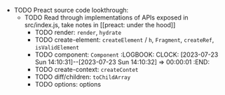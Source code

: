 - TODO Preact source code lookthrough:
	- TODO Read through implementations of APIs exposed in src/index.js, take notes in [[preact: under the hood]]
		- TODO render: `render`, `hydrate`
		- TODO create-element: `createElement` / `h`, `Fragment`, `createRef`, `isValidElement`
		- TODO component: `Component`
		  :LOGBOOK:
		  CLOCK: [2023-07-23 Sun 14:10:31]--[2023-07-23 Sun 14:10:32] =>  00:00:01
		  :END:
		- TODO create-context: `createContet`
		- TODO diff/children: `toChildArray`
		- TODO options: options